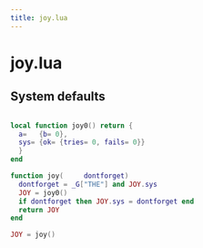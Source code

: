 ```yaml
---
title: joy.lua
---
```




# joy.lua
## System defaults 
```lua

local function joy0() return {
  a=   {b= 0},
  sys= {ok= {tries= 0, fails= 0}}
  }
end

function joy(     dontforget)
  dontforget = _G["THE"] and JOY.sys
  JOY = joy0()
  if dontforget then JOY.sys = dontforget end
  return JOY
end

JOY = joy()
```

